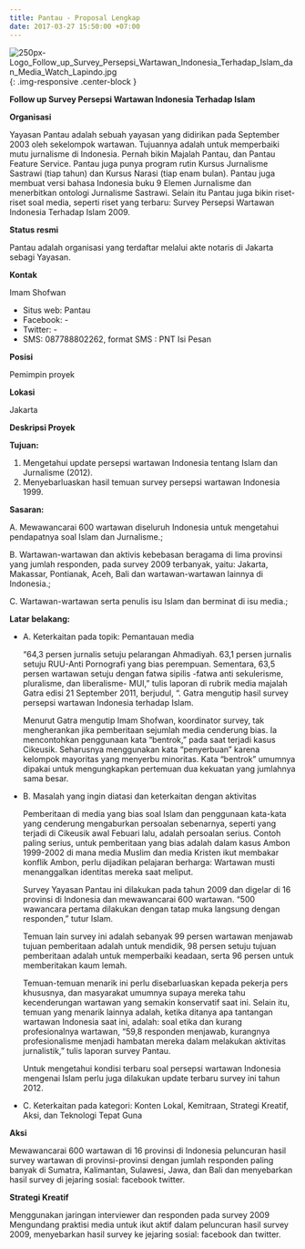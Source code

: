 ```yaml
---
title: Pantau - Proposal Lengkap
date: 2017-03-27 15:50:00 +07:00
---
```


![250px-Logo_Follow_up_Survey_Persepsi_Wartawan_Indonesia_Terhadap_Islam_dan_Media_Watch_Lapindo.jpg](/uploads/250px-Logo_Follow_up_Survey_Persepsi_Wartawan_Indonesia_Terhadap_Islam_dan_Media_Watch_Lapindo.jpg){: .img-responsive .center-block }

**Follow up Survey Persepsi Wartawan Indonesia Terhadap Islam**

**Organisasi**

Yayasan Pantau adalah sebuah yayasan yang didirikan pada September 2003 oleh sekelompok wartawan. Tujuannya adalah untuk memperbaiki mutu jurnalisme di Indonesia. Pernah bikin Majalah Pantau, dan Pantau Feature Service. Pantau juga punya program rutin Kursus Jurnalisme Sastrawi (tiap tahun) dan Kursus Narasi (tiap enam bulan). Pantau juga membuat versi bahasa Indonesia buku 9 Elemen Jurnalisme dan menerbitkan ontologi Jurnalisme Sastrawi. Selain itu Pantau juga bikin riset-riset soal media, seperti riset yang terbaru: Survey Persepsi Wartawan Indonesia Terhadap Islam 2009.

**Status resmi**

Pantau adalah organisasi yang terdaftar melalui akte notaris di Jakarta sebagi Yayasan.

**Kontak**

Imam Shofwan
* Situs web: Pantau
* Facebook: -
* Twitter: -
* SMS: 087788802262, format SMS : PNT <spasi> Isi Pesan

**Posisi**

Pemimpin proyek

**Lokasi**

Jakarta

**Deskripsi Proyek**

**Tujuan:**

1. Mengetahui update persepsi wartawan Indonesia tentang Islam dan Jurnalisme (2012).
2. Menyebarluaskan hasil temuan survey persepsi wartawan Indonesia 1999.

**Sasaran:**

A. Mewawancarai 600 wartawan diseluruh Indonesia untuk mengetahui pendapatnya soal Islam dan Jurnalisme.;

B. Wartawan-wartawan dan aktivis kebebasan beragama di lima provinsi yang jumlah responden, pada survey 2009 terbanyak, yaitu: Jakarta, Makassar, Pontianak, Aceh, Bali dan wartawan-wartawan lainnya di Indonesia.;

C. Wartawan-wartawan serta penulis isu Islam dan berminat di isu media.;

**Latar belakang:**

* A. Keterkaitan pada topik: Pemantauan media

  “64,3 persen jurnalis setuju pelarangan Ahmadiyah. 63,1 persen jurnalis setuju RUU-Anti Pornografi yang bias perempuan. Sementara, 63,5 persen wartawan setuju dengan fatwa sipilis -fatwa anti sekulerisme, pluralisme, dan liberalisme- MUI,” tulis laporan di rubrik media majalah Gatra edisi 21 September 2011, berjudul, “. Gatra mengutip hasil survey persepsi wartawan Indonesia terhadap Islam.

  Menurut Gatra mengutip Imam Shofwan, koordinator survey, tak mengherankan jika pemberitaan sejumlah media cenderung bias. Ia mencontohkan penggunaan kata “bentrok,” pada saat terjadi kasus Cikeusik. Seharusnya menggunakan kata “penyerbuan” karena kelompok mayoritas yang menyerbu minoritas. Kata “bentrok” umumnya dipakai untuk mengungkapkan pertemuan dua kekuatan yang jumlahnya sama besar.

* B. Masalah yang ingin diatasi dan keterkaitan dengan aktivitas

  Pemberitaan di media yang bias soal Islam dan penggunaan kata-kata yang cenderung mengaburkan persoalan sebenarnya, seperti yang terjadi di Cikeusik awal Febuari lalu, adalah persoalan serius. Contoh paling serius, untuk pemberitaan yang bias adalah dalam kasus Ambon 1999-2002 di mana media Muslim dan media Kristen ikut membakar konflik Ambon, perlu dijadikan pelajaran berharga: Wartawan musti menanggalkan identitas mereka saat meliput.

  Survey Yayasan Pantau ini dilakukan pada tahun 2009 dan digelar di 16 provinsi di Indonesia dan mewawancarai 600 wartawan. “500 wawancara pertama dilakukan dengan tatap muka langsung dengan responden,” tutur Islam.

  Temuan lain survey ini adalah sebanyak 99 persen wartawan menjawab tujuan pemberitaan adalah untuk mendidik, 98 persen setuju tujuan pemberitaan adalah untuk memperbaiki keadaan, serta 96 persen untuk memberitakan kaum lemah.

  Temuan-temuan menarik ini perlu disebarluaskan kepada pekerja pers khususnya, dan masyarakat umumnya supaya mereka tahu kecenderungan wartawan yang semakin konservatif saat ini.
Selain itu, temuan yang menarik lainnya adalah, ketika ditanya apa tantangan wartawan Indonesia saat ini, adalah: soal etika dan kurang profesionalnya wartawan, “59,8 responden menjawab, kurangnya profesionalisme menjadi hambatan mereka dalam melakukan aktivitas jurnalistik,” tulis laporan survey Pantau.

  Untuk mengetahui kondisi terbaru soal persepsi wartawan Indonesia mengenai Islam perlu juga dilakukan update terbaru survey ini tahun 2012.

* C. Keterkaitan pada kategori: Konten Lokal, Kemitraan, Strategi Kreatif, Aksi, dan Teknologi Tepat Guna

**Aksi**

  Mewawancarai 600 wartawan di 16 provinsi di Indonesia
peluncuran hasil survey wartawan di provinsi-provinsi dengan jumlah responden paling banyak di Sumatra, Kalimantan, Sulawesi, Jawa, dan Bali dan menyebarkan hasil survey di jejaring sosial: facebook twitter.

**Strategi Kreatif**

  Menggunakan jaringan interviewer dan responden pada survey 2009
Mengundang praktisi media untuk ikut aktif dalam peluncuran hasil survey 2009, menyebarkan hasil survey ke jejaring sosial: facebook dan twitter.